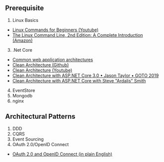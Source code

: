 ## Prerequisite

1. Linux Basics
  * [Linux Commands for Beginners (Youtube)](https://www.youtube.com/watch?v=lvSoxOMg5_c&list=PLT98CRl2KxKHaKA9-4_I38sLzK134p4GJ)
  * [The Linux Command Line, 2nd Edition: A Complete Introduction (Amazon)](https://www.amazon.in/Linux-Command-Line-2nd-Introduction/dp/1593279523/ref=sr_1_3)
3. .Net Core
  * [Common web application architectures](https://docs.microsoft.com/en-us/dotnet/architecture/modern-web-apps-azure/common-web-application-architectures)
  * [Clean Architecture (Github)](https://github.com/jasontaylordev/CleanArchitecture)
  * [Clean Architecture (Youtube)](https://github.com/ardalis/CleanArchitecture)
  * [Clean Architecture with ASP.NET Core 3.0 • Jason Taylor • GOTO 2019](https://www.youtube.com/watch?v=dK4Yb6-LxAk)
  * [Clean Architecture with ASP.NET Core with Steve "Ardalis" Smith](https://www.youtube.com/watch?v=joNTQy-KXiU)
4. EventStore
5. Mongodb
6. nginx

## Architectural Patterns

1. DDD
2. CQRS
3. Event Sourcing
4. OAuth 2.0/OpenID Connect
 * [OAuth 2.0 and OpenID Connect (in plain English)](https://www.youtube.com/watch?v=996OiexHze0)
